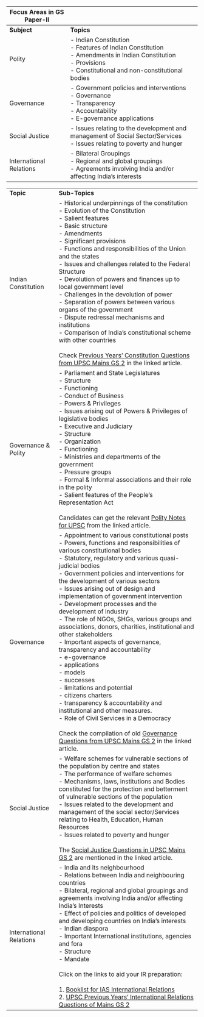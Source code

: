 
| **Focus Areas in GS Paper-II** |                                                                                                                                                                     |
| ------------------------------ | ------------------------------------------------------------------------------------------------------------------------------------------------------------------- |
| **Subject**                    | **Topics**                                                                                                                                                          |
| Polity                         | - Indian Constitution<br>- Features of Indian Constitution<br>- Amendments in Indian Constitution<br>- Provisions<br>- Constitutional and non-constitutional bodies |
| Governance                     | - Government policies and interventions<br>- Governance<br>- Transparency<br>- Accountability<br>- E-governance applications                                        |
| Social Justice                 | - Issues relating to the development and management of Social Sector/Services<br>- Issues relating to poverty and hunger                                            |
| International Relations        | - Bilateral Groupings<br>- Regional and global groupings <br>- Agreements involving India and/or affecting India’s interests                                        |


|   |   |
|---|---|
|**Topic**|**Sub-Topics**|
|Indian Constitution|- Historical underpinnings of the constitution<br>- Evolution of the Constitution<br>- Salient features<br>- Basic structure<br>- Amendments<br>- Significant provisions<br>- Functions and responsibilities of the Union and the states<br>- Issues and challenges related to the Federal Structure<br>- Devolution of powers and finances up to local government level<br>- Challenges in the devolution of power<br>- Separation of powers between various organs of the government<br>- Dispute redressal mechanisms and institutions<br>- Comparison of India’s constitutional scheme with other countries<br><br>Check [Previous Years’ Constitution Questions from UPSC Mains GS 2](https://byjus.com/free-ias-prep/constitution-questions-upsc-mains-gs-2/) in the linked article.|
|Governance & Polity|- Parliament and State Legislatures<br>    - Structure<br>    - Functioning<br>    - Conduct of Business<br>    - Powers & Privileges<br>    - Issues arising out of Powers & Privileges of legislative bodies<br>- Executive and Judiciary<br>    - Structure<br>    - Organization<br>    - Functioning<br>    - Ministries and departments of the government<br>- Pressure groups<br>- Formal & Informal associations and their role in the polity<br>- Salient features of the People’s Representation Act<br><br>Candidates can get the relevant [Polity Notes for UPSC](https://byjus.com/free-ias-prep/polity-notes-upsc/) from the linked article.|
|Governance|- Appointment to various constitutional posts<br>- Powers, functions and responsibilities of various constitutional bodies<br>- Statutory, regulatory and various quasi-judicial bodies<br>- Government policies and interventions for the development of various sectors<br>- Issues arising out of design and implementation of government intervention<br>- Development processes and the development of industry<br>- The role of NGOs, SHGs, various groups and associations, donors, charities, institutional and other stakeholders<br>- Important aspects of governance, transparency and accountability<br>- e-governance<br>    - applications<br>    - models<br>    - successes<br>    - limitations and potential<br>    - citizens charters<br>    - transparency & accountability and institutional and other measures.<br>- Role of Civil Services in a Democracy<br><br>Check the compilation of old [Governance Questions from UPSC Mains GS 2](https://byjus.com/free-ias-prep/governance-questions-upsc-mains-gs-2/) in the linked article.|
|Social Justice|- Welfare schemes for vulnerable sections of the population by centre and states<br>- The performance of welfare schemes<br>- Mechanisms, laws, institutions and Bodies constituted for the protection and betterment of vulnerable sections of the population<br>- Issues related to the development and management of the social sector/Services relating to Health, Education, Human Resources<br>- Issues related to poverty and hunger<br><br>The [Social Justice Questions in UPSC Mains GS 2](https://byjus.com/free-ias-prep/social-justice-questions-upsc-mains-gs-2/) are mentioned in the linked article.|
|International Relations|- India and its neighbourhood<br>- Relations between India and neighbouring countries<br>- Bilateral, regional and global groupings and agreements involving India and/or affecting India’s Interests<br>- Effect of policies and politics of developed and developing countries on India’s interests<br>- Indian diaspora<br>- Important International institutions, agencies and fora<br>    - Structure<br>    - Mandate<br><br>Click on the links to aid your IR preparation:<br><br>1. [Booklist for IAS International Relations](https://byjus.com/free-ias-prep/upsc-mains-booklist-for-international-relations/)<br>2. [UPSC Previous Years’ International Relations Questions of Mains GS 2](https://byjus.com/free-ias-prep/international-relations-questions-upsc-mains-gs-2/)|